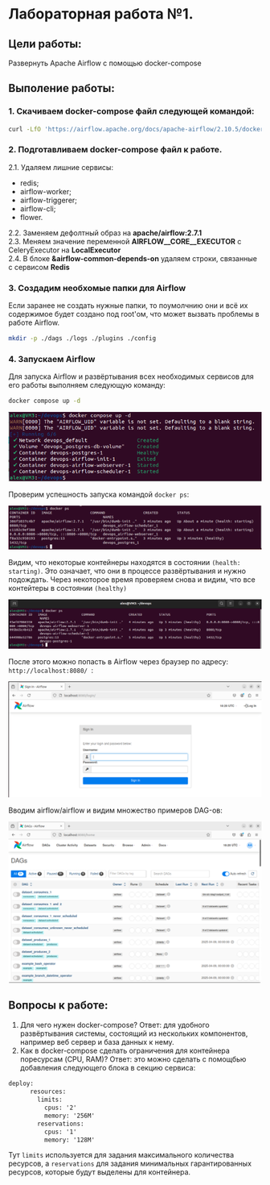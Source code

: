 # Лабораторная работа №1.

## Цели работы:
Развернуть Apache Airflow с помощью docker-compose

## Выполение работы:
### 1. Скачиваем docker-compose файл следующей командой:
```bash
curl -LfO 'https://airflow.apache.org/docs/apache-airflow/2.10.5/docker-compose.yaml'
```
### 2. Подготавливаем docker-compose файл к работе.
2.1. Удаляем лишние сервисы: 

- redis;
- airflow-worker;
- airflow-triggerer;
- airflow-cli;
- flower.

2.2. Заменяем дефолтный образ на **apache/airflow:2.7.1**\
2.3. Меняем значение переменной  **AIRFLOW__CORE__EXECUTOR** с CeleryExecutor на **LocalExecutor**\
2.4. В блоке **&airflow-common-depends-on** удаляем строки, связанные с сервисом **Redis**

### 3. Создадим необхомые папки для Airflow
Если заранее не создать нужные папки, то поумолчнию они и всё их содержимое будет создано под root'ом, что может вызвать проблемы в работе Airflow.
```bash
mkdir -p ./dags ./logs ./plugins ./config
```

### 4. Запускаем Airflow
Для запуска Airflow и развёртывания всех необходимых сервисов для его работы выполняем следующую команду:
```bash
docker compose up -d
```

![screenshot](img/1.png)

Проверим успешность запуска командой `docker ps`:

![screenshot](img/2.png)

Видим, что некоторые контейнеры находятся в состоянии `(health: starting)`.
Это означает, что они в процессе развёртывания и нужно подождать.
Через некоторое время проверяем снова и видим, что все контейтеры в состоянии `(healthy)`

![screenshot](img/3.png)

После этого можно попасть в Airflow через браузер по адресу: `http://localhost:8080/ `:

![screenshot](img/4.png)

Вводим airflow/airflow и видим множество примеров DAG-ов:

![screenshot](img/5.png)

## Вопросы к работе:
1. Для чего нужен docker-compose?
Ответ: для удобного развёртывания системы, состоящий из нескольких компонентов, например веб сервер и база данных к нему.
2. Как в docker-compose сделать ограничения для контейнера поресурсам (CPU, RAM)?
Ответ: это можно сделать с помощбью добавления следующего блока в секцию сервиса:
```
deploy:
      resources:
        limits:
          cpus: '2'
          memory: '256M'
        reservations:
          cpus: '1'
          memory: '128M'
```

Тут `limits` используется для задания максимального количества ресурсов,
а `reservations` для задания минимальных гарантированных ресурсов, которые будут выделены для контейнера.
